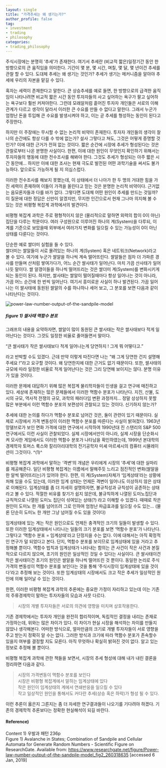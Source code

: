 ```yaml
---
layout: single
title: "가격추세는 왜 생기는가?"
author_profile: false
tag: 
- investment
- trading
- philosophy
categories: 
- trading_philosophy
---
```


주식시장에는 분명히 ‘추세’가 존재한다. 여기서 추세란 (비교적 짧은)일정기간 동안 한 방향으로의 큰 움직임을 의미한다. 
기간이 몇 분, 몇 시간, 며칠, 몇 달, 몇 년이건 추세를 관찰 할 수 있다. 도대체 추세는 왜 생기는 것인가? 
추세가 생기는 메커니즘을 알아야 추세에 우리의 자본을 맡길 수 있다.  
  
혹자는 세력이 존재한다고 말한다. 큰 상승추세를 예로 들면, 한 방향으로의 급격한 움직임이 나타나려면 
비교적 짧은 시간 동안 투자자들의 사고 싶어하는 욕구가 팔고 싶어하는 욕구보다 훨씬 커져야한다. 그런데 모래알처럼 흩어진 투자자 
개인들은 서로의 이해관계가 다르고 생각이 달라서 이러한 큰 수요를 만들 수 없다고 말한다. 
그래서 누군가 엄청난 돈을 투입해 큰 수요를 발생시켜야 하고, 이는 곧 추세를 형성하는 동인이 된다고 주장한다.  
  
하지만 이 주장에는 무시할 수 없는 논리적 비약이 존재한다. 투자자 개인들의 생각이 찰나의 순간에도 항상 다를 수 밖에 없는가? 
설사 그렇다고 쳐도, 그것은 어떻게 증명할 것인가? 이에 대한 근거가 전혀 없는 것이다. 짧은 순간에 시장에 추세가 형성된다는 것은 
관찰로부터 나온 분명한 사실이다. 한편, 이에 대한 원인이 무엇인지 확인하기 위해서는 투자자들의 행동에 대한 전수조사를 해봐야 한다. 
그것도 추세가 형성되는 아주 짧은 시간 동안에... 하지만 이에 대한 조사는 현재 극도로 발전된 어떤 과학기술을 써서도 불가능하다. 
앞으로도 가능하게 될 지 의심스럽다.  
  
이러한 전수조사를 해보지 못했는데, 이 상태에서 더 나아가 한 두 명의 거대한 힘을 가진 세력이 존재하여 
이들이 가격을 올린다고 믿는 것은 분명한 논리적 비약이다. 근거없는 음모론자들과 다를 바가 없다. 그렇다면 도대체 어떤 원인이 추세를 만드는 것일까? 
이 질문에 대한 정답은 신만이 알겠지만, 무지한 인간으로서 현재 그나마 의지해 볼 수 있는 것은 비평형 복잡계 과학에서의 발견이다.  
   
비평형 복잡계 과학은 주로 평형적이지 않은 (물리적으로 말하면 외력의 합이 0이 아닌) 집단을 다루는 학문이다. 
여러 구성원으로 이루어진 하나의 계(System)을 다루되, 이 계를 기준으로 보았을때 
외부에서 여러가지 변화를 일으킬 수 있는 가능성이 0이 아닌 상태를 다룬다는 것이다.  
  
단순한 예로 쌀더미 실험을 들 수 있다.  
쌀더미는 쌀알들이 서로 몰려있는 하나의 계(System) 혹은 네트워크(Network)라고 볼 수 있다. 
여기에 누군가 쌀알을 하나씩 계속 떨어뜨린다. 쌀알들은 점차 더 가파른 경사를 만들며 산처럼 쌓여가다가, 
어느 순간 쌀사태가 일어난다. 마치 가끔 산사태가 일어나듯 말이다. 쌀 알갱이들을 하나씩 떨어뜨리는 것은 쌀더미 계(System)를 
변화시키게 되는 동인이 된다. 하지만, 쌀사태는 쌀알이 떨어질때마다 항상 일어나는 것이 아니라, 가끔 어느 순간에 한 번씩 일어난다. 
여기서 흥미로운 사실이 하나 발견된다. 가끔 일어나는 이 쌀사태에 동원된 쌀알의 수를 하나하나 세어 보고, 
그 분포를 보면 다음과 같이 나타난다는 것이다.  
 
![power-law-number-output-of-the-sandpile-model](https://user-images.githubusercontent.com/34860302/50737944-c9268680-1211-11e9-8805-d4fe42526ea6.png)  
##### figure 1) 쌀사태 멱함수 분포 #####  
  
그래프의 내용을 요약하자면, 쌀알이 많이 동원된 큰 쌀사태는 작은 쌀사태보다 적게 일어난다는 것이다. 그것도 일정한 비율로 줄어들면서 말이다.  
  
“큰 쌀사태가 작은 쌀사태보다 적게 일어나는게 당연하지 ! 그게 뭐 어떻다고.”  
  
라고 반박할 수도 있겠다. 근데 만약 이렇게 따진다면 나는 “왜 그게 당연한 건지 설명해주세요 !”라고 요구할 것이다. 
왜 당연한지에 대한 근거도 없기 때문이다. 또한, 쌀사태의 규모에 따라 일정한 비율로 적게 일어난다는 것은 그리 당연해 보이지는 않다. 
분명 이유가 있을 것이다.  
  
이러한 문제에 대답하기 위해 많은 복잡계 물리학자들이 인생을 걸고 연구에 매진하고 있다. 
세상에 존재하는 많은 문제들에서 이러한 멱함수 분포가 나타난다. 지진, 산불, 도시의 규모, 역사적 전쟁의 규모, 과학의 패러다임 변환 과정까지… 
정말 상상하지 못할 많은 부분에서 이런 멱함수 분포의 보편성이 관찰되고 있는 것이다. 신기하지 않는가?  
  
추세에 대한 논의를 하다가 멱함수 분포로 넘어간 것은, 둘이 관련이 있기 때문이다. 실제로 시장에서 가격 변동성이 이러한 멱함수 분포를 따른다는 사실이 밝혀졌다. 
1963년 망델브로가 보인 면화 가격에 대한 연구에서 시작하여 1990년대 진 스탠리의 S&P 500 연구에서도 이런 사실이 관찰되었다. 
실제 시장에서만이 아니라, 실제 시장을 단순화시켜 모사한 게임에서도 이러한 멱함수 분포가 나타남을 확인하였는데, 
1999년 본대학의 경제학자 토머스 룩스와 칼리아리대학의 전기공학자 미셰 마르셰시의 컴퓨터 시뮬레이션이 그것이다. ^(1)^  
  
비평형 복잡계 과학에서 말하는 ‘격변’의 개념은 우리에게 시장의 ‘추세’에 대한 실마리를 제공해준다. 
일단 비평형 복잡계는 이름에서 말해주듯 느리고 점진적인 변화(쌀알을 한 알씩 떨어뜨리는)가 있어야 한다. 
한편, 이 계(System)자체가 ‘임계상태’라는 상황에 처해 있을 수도 있는데, 이러한 임계 상태는 언제든 격변이 일어나도 이상하지 않은 상태로 이해된다. 
임계상태를 좀 더 자세히 설명하자면, 불규칙성과 규칙성이 공존하는 상태라고 볼 수 있다.
적절한 비유를 찾기가 쉽지 않은데, 불규칙하게 나열된 도미노집단과 규칙적으로 나열된 도미노 집단이 섞여있는 상태(?) 라고 이해할 수 있겠다. 
때때로 작은 원인이 도미노 한 개를 넘어뜨려 그로 인하여 엄청난 파급효과를 일으킬 수도 있는… 
(물론 단순히 도미노 한 개만 그냥 넘어질 수도 있을 것이다)  
  
임계상태에 있는 계는 작은 원인으로도 언제든 충격적인 크기의 일들이 발생할 수 있다. 
또한 이러한 임계상태에서 나타나는 일들의 크기 분포를 보면 ‘멱함수 분포’가 나타난다. 
그렇다고 ‘멱함수 분포 = 임계상태’라고 단정지을 수는 없다. 이에 대해서는 아직 확정적인 연구가 덜 되었다고 본다. 
단지, 멱함수 분포를 보이므로 임계상태에 있을 거라고 추정해볼 뿐이다. 멱함수 법칙과 임계상태가 나타내는 함의는 
큰 사건이 작은 사건과 본질적으로 다르지 않으며, 초기의 원인은 일상적인 것일 수 있다는 사실이다. 
큰 쌀사태이건 작은 쌀사태이건 초기의 원인은 쌀알을 하나씩 떨어뜨린 것 뿐이다.
동일한 논리로 주식가격의 변동성이 멱함수 분포를 보인다는 것을 통해 ‘주식시장이 임계상태에 있을 것이다’라고 추정해 보는 것이다. 
또한 임계상태의 시장에서도 크고 작은 추세가 일상적인 원인에 의해 일어날 수 있는 것이다.  
  
한편, 이러한 비평형 복잡계 과학의 추론에는 중요한 가정이 자리하고 있는데 이는 기존의 주류경제학이 말하는 투자자들의 모습과 사뭇 다르다.  
  
> 시장의 개별 투자자들은 서로의 의견에 영향을 미치며 상호작용한다.  
  
기존 경제학에서는 투자자 개인을 완전히 합리적이며, 독립적인 결정을 내리는 존재로 가정하는데, 위와는 많은 차이가 있다. 
이 차이가 현실 시장을 해석하는 차이를 만들지 않았나 생각해본다. 어떠한 방식으로, 얼마만큼의 크기로 개별 투자자들이 
서로 영향을 주고 받는지 정확히 알 수는 없다. 그러한 방식과 크기에 따라 멱함수 분포가 존속할수 있을지 여부를 결정할 지도 모른다. 
아직 무엇하나 확실히 밝혀진 것이 없다. 알고 있는 정보로 추정해 볼 뿐이다.  
  
비평형 복잡계 과학에 관한 책들을 보면서, 시장의 추세 형성에 대해 내가 내린 결론을 정리하면 다음과 같다.  

> 시장의 가격변동이 멱함수 분포를 보인다  
> 시장은 비평형 복잡계에서 말하는 임계상태에 있다   
> 작은 원인이 임계상태의 계에서 연쇄반응을 일으킬 수 있다   
> 작고 일상적인 원인을 통해서도 커다란 추세(상승 혹은 하락)가 형성 될 수 있다.  
  
이런 추론이 옳은지 그른지는 좀 더 자세한 연구결과들이 나오기를 기다려야 하겠다. 기존의 경제학적 추론보다는 정확한 현실해석이 되길 바란다.  
 

#### Reference) #### 
Content 1) 우발과 패턴 236p  
Figure 1) Avalanche in States; Combination of Sandpile and Cellular Automata for Generate Random Numbers - Scientific Figure on ResearchGate. Available from: https://www.researchgate.net/figure/Power-law-number-output-of-the-sandpile-model_fig2_260318635 [accessed 6 Jan, 2019]  

